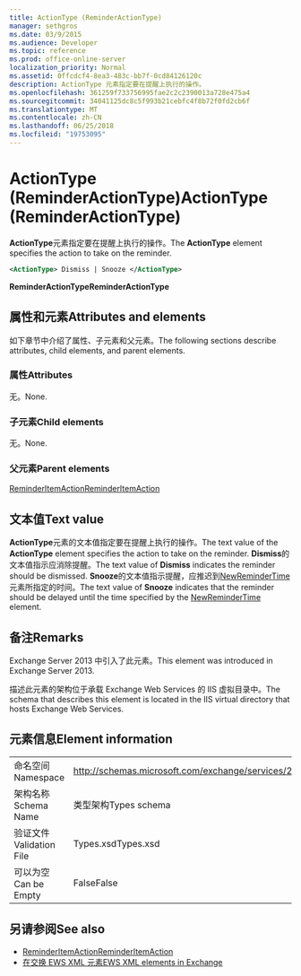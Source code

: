 ```yaml
---
title: ActionType (ReminderActionType)
manager: sethgros
ms.date: 03/9/2015
ms.audience: Developer
ms.topic: reference
ms.prod: office-online-server
localization_priority: Normal
ms.assetid: 0ffcdcf4-8ea3-483c-bb7f-0cd84126120c
description: ActionType 元素指定要在提醒上执行的操作。
ms.openlocfilehash: 361259f733756995fae2c2c2390013a728e475a4
ms.sourcegitcommit: 34041125dc8c5f993b21cebfc4f8b72f0fd2cb6f
ms.translationtype: MT
ms.contentlocale: zh-CN
ms.lasthandoff: 06/25/2018
ms.locfileid: "19753095"
---
```

# <a name="actiontype-reminderactiontype"></a><span data-ttu-id="e3773-103">ActionType (ReminderActionType)</span><span class="sxs-lookup"><span data-stu-id="e3773-103">ActionType (ReminderActionType)</span></span>

<span data-ttu-id="e3773-104">**ActionType**元素指定要在提醒上执行的操作。</span><span class="sxs-lookup"><span data-stu-id="e3773-104">The **ActionType** element specifies the action to take on the reminder.</span></span> 
  
```XML
<ActionType> Dismiss | Snooze </ActionType>
```

 <span data-ttu-id="e3773-105">**ReminderActionType**</span><span class="sxs-lookup"><span data-stu-id="e3773-105">**ReminderActionType**</span></span>
## <a name="attributes-and-elements"></a><span data-ttu-id="e3773-106">属性和元素</span><span class="sxs-lookup"><span data-stu-id="e3773-106">Attributes and elements</span></span>

<span data-ttu-id="e3773-107">如下章节中介绍了属性、子元素和父元素。</span><span class="sxs-lookup"><span data-stu-id="e3773-107">The following sections describe attributes, child elements, and parent elements.</span></span>
  
### <a name="attributes"></a><span data-ttu-id="e3773-108">属性</span><span class="sxs-lookup"><span data-stu-id="e3773-108">Attributes</span></span>

<span data-ttu-id="e3773-109">无。</span><span class="sxs-lookup"><span data-stu-id="e3773-109">None.</span></span>
  
### <a name="child-elements"></a><span data-ttu-id="e3773-110">子元素</span><span class="sxs-lookup"><span data-stu-id="e3773-110">Child elements</span></span>

<span data-ttu-id="e3773-111">无。</span><span class="sxs-lookup"><span data-stu-id="e3773-111">None.</span></span>
  
### <a name="parent-elements"></a><span data-ttu-id="e3773-112">父元素</span><span class="sxs-lookup"><span data-stu-id="e3773-112">Parent elements</span></span>

[<span data-ttu-id="e3773-113">ReminderItemAction</span><span class="sxs-lookup"><span data-stu-id="e3773-113">ReminderItemAction</span></span>](reminderitemaction.md)
  
## <a name="text-value"></a><span data-ttu-id="e3773-114">文本值</span><span class="sxs-lookup"><span data-stu-id="e3773-114">Text value</span></span>

<span data-ttu-id="e3773-115">**ActionType**元素的文本值指定要在提醒上执行的操作。</span><span class="sxs-lookup"><span data-stu-id="e3773-115">The text value of the **ActionType** element specifies the action to take on the reminder.</span></span> <span data-ttu-id="e3773-116">**Dismiss**的文本值指示应消除提醒。</span><span class="sxs-lookup"><span data-stu-id="e3773-116">The text value of **Dismiss** indicates the reminder should be dismissed.</span></span> <span data-ttu-id="e3773-117">**Snooze**的文本值指示提醒，应推迟到[NewReminderTime](newremindertime.md)元素所指定的时间。</span><span class="sxs-lookup"><span data-stu-id="e3773-117">The text value of **Snooze** indicates that the reminder should be delayed until the time specified by the [NewReminderTime](newremindertime.md) element.</span></span> 
  
## <a name="remarks"></a><span data-ttu-id="e3773-118">备注</span><span class="sxs-lookup"><span data-stu-id="e3773-118">Remarks</span></span>

<span data-ttu-id="e3773-119">Exchange Server 2013 中引入了此元素。</span><span class="sxs-lookup"><span data-stu-id="e3773-119">This element was introduced in Exchange Server 2013.</span></span>
  
<span data-ttu-id="e3773-120">描述此元素的架构位于承载 Exchange Web Services 的 IIS 虚拟目录中。</span><span class="sxs-lookup"><span data-stu-id="e3773-120">The schema that describes this element is located in the IIS virtual directory that hosts Exchange Web Services.</span></span>
  
## <a name="element-information"></a><span data-ttu-id="e3773-121">元素信息</span><span class="sxs-lookup"><span data-stu-id="e3773-121">Element information</span></span>

|||
|:-----|:-----|
|<span data-ttu-id="e3773-122">命名空间</span><span class="sxs-lookup"><span data-stu-id="e3773-122">Namespace</span></span>  <br/> |http://schemas.microsoft.com/exchange/services/2006/types  <br/> |
|<span data-ttu-id="e3773-123">架构名称</span><span class="sxs-lookup"><span data-stu-id="e3773-123">Schema Name</span></span>  <br/> |<span data-ttu-id="e3773-124">类型架构</span><span class="sxs-lookup"><span data-stu-id="e3773-124">Types schema</span></span>  <br/> |
|<span data-ttu-id="e3773-125">验证文件</span><span class="sxs-lookup"><span data-stu-id="e3773-125">Validation File</span></span>  <br/> |<span data-ttu-id="e3773-126">Types.xsd</span><span class="sxs-lookup"><span data-stu-id="e3773-126">Types.xsd</span></span>  <br/> |
|<span data-ttu-id="e3773-127">可以为空</span><span class="sxs-lookup"><span data-stu-id="e3773-127">Can be Empty</span></span>  <br/> |<span data-ttu-id="e3773-128">False</span><span class="sxs-lookup"><span data-stu-id="e3773-128">False</span></span>  <br/> |
   
## <a name="see-also"></a><span data-ttu-id="e3773-129">另请参阅</span><span class="sxs-lookup"><span data-stu-id="e3773-129">See also</span></span>

- [<span data-ttu-id="e3773-130">ReminderItemAction</span><span class="sxs-lookup"><span data-stu-id="e3773-130">ReminderItemAction</span></span>](reminderitemaction.md)
- [<span data-ttu-id="e3773-131">在交换 EWS XML 元素</span><span class="sxs-lookup"><span data-stu-id="e3773-131">EWS XML elements in Exchange</span></span>](ews-xml-elements-in-exchange.md)

